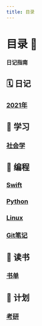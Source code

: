 ```yaml
---
title: 目录
---
```

# 目录 :notebook_with_decorative_cover: 

#### 日记指南 <Badge text="beta" type="warning"/> <Badge text="V0.001"/>

## :spiral_calendar: 日记
###  [2021年](/dairy/2021/) 

## :closed_book: 学习
###  [社会学](/study/sociology/) 


## :orange_book: 编程
###  [Swift](/biancheng/swift/)
###  [Python](/biancheng/python/)
### [Linux](/biancheng/linux/)
### [Git笔记](/biancheng/git/)


## :blue_book: 读书
### [书单](/read/booklist/)

## :page_facing_up: 计划
### [考研](/plan/kaoyan/)
